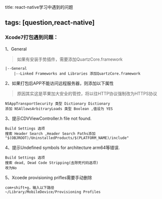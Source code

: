 title: react-native学习中遇到的问题

tags: [question,react-native]
-----------------------------

### Xcode7打包遇到问题：

1、General

> 如果有安装手势插件，需要添加QuartzCore.framework

```
|--General
    |--Linked Frameworks and Libraries 添加QuartzCore.framework
```

2、如果打包后APP不能访问远程服务器，则添加以下属性

> 原因其实这是苹果加大安全的管控，将以往HTTP协议强制改为HTTPS协议

```
NSAppTransportSecurity 类型 Dictionary Dictionary
添加 NSAllowsArbitraryLoads 类型 Boolean ,值设为 YES
```

<!-- more -->

3、提示CDVViewController.h file not found.

```
Build Settings 选项
搜索 Header Search ,Header Search Paths添加
"$(OBJROOT)/UninstalledProducts/$(PLATFORM_NAME)/include"
```

4、提示Undefined symbols for architecture arm64等错误.

```
Build Settings 选项
搜索 dead, Dead Code Stripping(去除死代码选项)
改为No
```

5、Xcoede provisioning prifles需要手动删除

```
com+shift+g，输入以下路径
~/Library/MobileDevice/Provisioning Profiles
```
